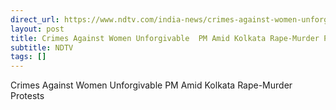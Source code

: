 ```yaml
---
direct_url: https://www.ndtv.com/india-news/crimes-against-women-unforgivable-pm-modi-amid-kolkata-rape-murder-protests-6414142
layout: post
title: Crimes Against Women Unforgivable  PM Amid Kolkata Rape-Murder Protests
subtitle: NDTV
tags: []
---
```


Crimes Against Women Unforgivable  PM Amid Kolkata Rape-Murder Protests
